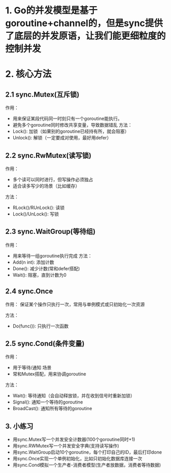 # 1. Go的并发模型是基于goroutine+channel的，但是sync提供了底层的并发原语，让我们能更细粒度的控制并发

# 2. 核心方法
## 2.1 sync.Mutex(互斥锁)
作用：
* 用来保证某段代码同一时刻只有一个goroutine能执行。
* 避免多个goroutine同时修改共享变量，导致数据错乱
方法：
* Lock(): 加锁（如果别的goroutine已经持有所，就会阻塞）
* Unlock(): 解锁（一定要成对使用，最好用defer）

## 2.2 sync.RwMutex(读写锁)
作用：
* 多个读可以同时进行，但写操作必须独占
* 适合读多写少的场景（比如缓存）

方法：
* RLock()/RUnLock(): 读锁
* Lock()/UnLock(): 写锁

## 2.3 sync.WaitGroup(等待组)
作用：
* 用来等待一组goroutine执行完成
方法：
* Add(n int): 添加计数
* Done(): 减少计数(常和defer搭配)
* Wait(): 阻塞，直到计数为0

## 2.4 sync.Once
作用：
保证某个操作只执行一次，常用与单例模式或只初始化一次资源

方法：
* Do(func()): 只执行一次函数

## 2.5 sync.Cond(条件变量)
作用：
* 用于等待/通知 场景
* 常和Mutex搭配，用来协调goroutine

方法：
* Wait(): 等待通知（会自动释放锁，并在收到信号时重新加锁）
* Signal(): 通知一个等待的goroutine
* BroadCast(): 通知所有等待的goroutine

## 3. 小练习
* 用sync.Mutex写一个并发安全计数器(100个goroutine同时+1)
* 用sync.RWMutex写一个并发安全字典(支持读写操作)
* 用sync.WaitGroup启动10个goroutine，每个打印自己的ID，最后打印done
* 用sync.Once实现一个单例初始化，比如只初始化数据库连接一次
* 用sync.Cond模拟一个生产者-消费者模型(生产者放数据，消费者等待数据)